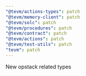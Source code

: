```yaml
---
"@tevm/actions-types": patch
"@tevm/memory-client": patch
"@tevm/solc": patch
"@tevm/procedures": patch
"@tevm/contract": patch
"@tevm/actions": patch
"@tevm/test-utils": patch
"tevm": patch
---
```


New opstack related types
